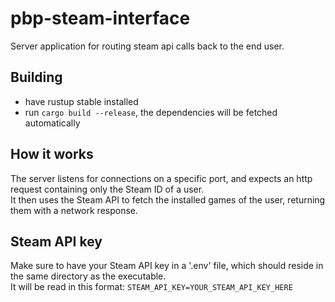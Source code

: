 # pbp-steam-interface
Server application for routing steam api calls back to the end user.

## Building
- have rustup stable installed
- run `cargo build --release`, the dependencies will be fetched automatically

## How it works
The server listens for connections on a specific port, and expects an http request containing only the Steam ID of a user.<br/>
It then uses the Steam API to fetch the installed games of the user, returning them with a network response.

## Steam API key
Make sure to have your Steam API key in a '.env' file, which should reside in the same directory as the executable.<br/>
It will be read in this format: `STEAM_API_KEY=YOUR_STEAM_API_KEY_HERE`
